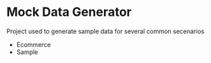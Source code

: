 # Mock Data Generator

Project used to generate sample data for several common secenarios

* Ecommerce
* Sample
